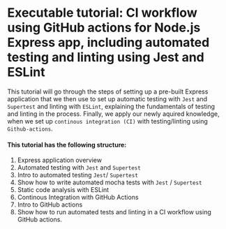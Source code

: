 # Executable tutorial: CI workflow using GitHub actions for Node.js Express app, including automated testing and linting using Jest and ESLint

This tutorial will go through the steps of setting up a pre-built Express application that we then use to set up automatic testing with `Jest` and `Supertest` and linting with `ESLint`, explaining the fundamentals of testing and linting in the process. Finally, we apply our newly aquired knowledge, when we set up `continous integration (CI)` with testing/linting using `Github-actions`.

#### This tutorial has the following structure:
1. Express application overview
2. Automated testing with `Jest` and `Supertest`
  1. Intro to automated testing `Jest`/ `Supertest`
  2. Show how to write automated mocha tests with `Jest` / `Supertest`
3. Static code analysis with ESLint
4. Continous Integration with GitHub Actions
  1. Intro to GitHub actions
  2. Show how to run automated tests and linting in a CI workflow using GitHub actions.